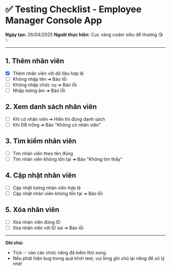 
# ✅ Testing Checklist - Employee Manager Console App

**Ngày tạo:** 26/04/2025
**Người thực hiện:** Cục vàng coder siêu dễ thương 😘✨

---

## 1. Thêm nhân viên
- [x] Thêm nhân viên với dữ liệu hợp lệ
- [ ] Không nhập tên ➔ Báo lỗi
- [ ] Không nhập chức vụ ➔ Báo lỗi
- [ ] Nhập lương âm ➔ Báo lỗi

## 2. Xem danh sách nhân viên
- [ ] Khi có nhân viên ➔ Hiển thị đúng danh sách
- [ ] Khi DB trống ➔ Báo "Không có nhân viên"

## 3. Tìm kiếm nhân viên
- [ ] Tìm nhân viên theo tên đúng
- [ ] Tìm nhân viên không tồn tại ➔ Báo "Không tìm thấy"

## 4. Cập nhật nhân viên
- [ ] Cập nhật lương nhân viên hợp lệ
- [ ] Cập nhật nhân viên không tồn tại ➔ Báo lỗi

## 5. Xóa nhân viên
- [ ] Xóa nhân viên đúng ID
- [ ] Xóa nhân viên với ID sai ➔ Báo lỗi

---

**Ghi chú:**  
- Tick ✅ vào các chức năng đã kiểm thử xong.  
- Nếu phát hiện bug trong quá trình test, vui lòng ghi chú lại riêng để xử lý nhé!  
